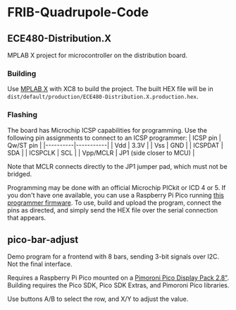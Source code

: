 # FRIB-Quadrupole-Code

## ECE480-Distribution.X
MPLAB X project for microcontroller on the distribution board.

### Building
Use [MPLAB X](https://www.microchip.com/en-us/tools-resources/develop/mplab-x-ide) with XC8 to build the project. The built HEX file will be in `dist/default/production/ECE480-Distribution.X.production.hex`.

### Flashing
The board has Microchip ICSP capabilities for programming. Use the following pin assignments to connect to an ICSP programmer:
| ICSP pin | Qw/ST pin |
|----------|-----------|
| Vdd      | 3.3V      |
| Vss      | GND       |
| ICSPDAT  | SDA       |
| ICSPCLK  | SCL       |
| Vpp/MCLR | JP1 (side closer to MCU) |

Note that MCLR connects directly to the JP1 jumper pad, which must not be bridged.

Programming may be done with an official Microchip PICkit or ICD 4 or 5. If you don't have one available, you can use a Raspberry Pi Pico running [this programmer firmware](https://github.com/MCJack123/pico-icsp-programmer). To use, build and upload the program, connect the pins as directed, and simply send the HEX file over the serial connection that appears.

## pico-bar-adjust
Demo program for a frontend with 8 bars, sending 3-bit signals over I2C. Not the final interface.

Requires a Raspberry Pi Pico mounted on a [Pimoroni Pico Display Pack 2.8"](https://shop.pimoroni.com/products/pico-display-pack-2-8). Building requires the Pico SDK, Pico SDK Extras, and Pimoroni Pico libraries.

Use buttons A/B to select the row, and X/Y to adjust the value.
